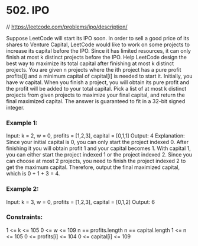 # 502. IPO

// https://leetcode.com/problems/ipo/description/


Suppose LeetCode will start its IPO soon. In order to sell a good price of its shares to Venture Capital,
LeetCode would like to work on some projects to increase its capital before the IPO.
Since it has limited resources, it can only finish at most k distinct projects before the IPO.
Help LeetCode design the best way to maximize its total capital after finishing at most k distinct projects.
You are given n projects where the ith project has a pure profit profits[i] and a minimum capital of capital[i] is needed to start it.
Initially, you have w capital. When you finish a project, you will obtain its pure profit and the profit will be added to your total capital.
Pick a list of at most k distinct projects from given projects to maximize your final capital, and return the final maximized capital.
The answer is guaranteed to fit in a 32-bit signed integer.

### Example 1:

Input: k = 2, w = 0, profits = [1,2,3], capital = [0,1,1]
Output: 4
Explanation: Since your initial capital is 0, you can only start the project indexed 0.
After finishing it you will obtain profit 1 and your capital becomes 1.
With capital 1, you can either start the project indexed 1 or the project indexed 2.
Since you can choose at most 2 projects, you need to finish the project indexed 2 to get the maximum capital.
Therefore, output the final maximized capital, which is 0 + 1 + 3 = 4.

### Example 2:

Input: k = 3, w = 0, profits = [1,2,3], capital = [0,1,2]
Output: 6


### Constraints:

1 <= k <= 105
0 <= w <= 109
n == profits.length
n == capital.length
1 <= n <= 105
0 <= profits[i] <= 104
0 <= capital[i] <= 109
